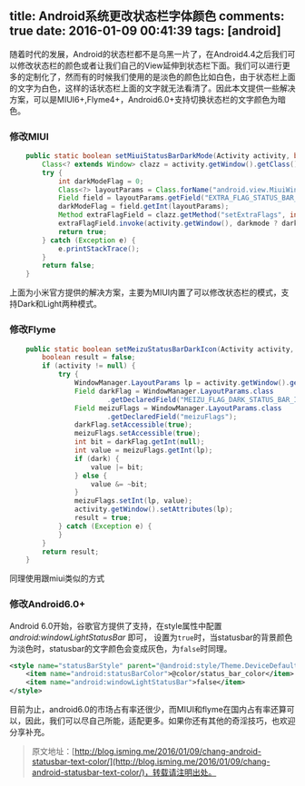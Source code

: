 title: Android系统更改状态栏字体颜色
comments: true
date: 2016-01-09 00:41:39
tags: [android]
---


随着时代的发展，Android的状态栏都不是乌黑一片了，在Android4.4之后我们可以修改状态栏的颜色或者让我们自己的View延伸到状态栏下面。我们可以进行更多的定制化了，然而有的时候我们使用的是淡色的颜色比如白色，由于状态栏上面的文字为白色，这样的话状态栏上面的文字就无法看清了。因此本文提供一些解决方案，可以是MIUI6+,Flyme4+，Android6.0+支持切换状态栏的文字颜色为暗色。

<!--more-->

### 修改MIUI

```java
    public static boolean setMiuiStatusBarDarkMode(Activity activity, boolean darkmode) {
        Class<? extends Window> clazz = activity.getWindow().getClass();
        try {
            int darkModeFlag = 0;
            Class<?> layoutParams = Class.forName("android.view.MiuiWindowManager$LayoutParams");
            Field field = layoutParams.getField("EXTRA_FLAG_STATUS_BAR_DARK_MODE");
            darkModeFlag = field.getInt(layoutParams);
            Method extraFlagField = clazz.getMethod("setExtraFlags", int.class, int.class);
            extraFlagField.invoke(activity.getWindow(), darkmode ? darkModeFlag : 0, darkModeFlag);
            return true;
        } catch (Exception e) {
            e.printStackTrace();
        }
        return false;
    }
```

上面为小米官方提供的解决方案，主要为MIUI内置了可以修改状态栏的模式，支持Dark和Light两种模式。

### 修改Flyme

```java
    public static boolean setMeizuStatusBarDarkIcon(Activity activity, boolean dark) {
        boolean result = false;
        if (activity != null) {
            try {
                WindowManager.LayoutParams lp = activity.getWindow().getAttributes();
                Field darkFlag = WindowManager.LayoutParams.class
                        .getDeclaredField("MEIZU_FLAG_DARK_STATUS_BAR_ICON");
                Field meizuFlags = WindowManager.LayoutParams.class
                        .getDeclaredField("meizuFlags");
                darkFlag.setAccessible(true);
                meizuFlags.setAccessible(true);
                int bit = darkFlag.getInt(null);
                int value = meizuFlags.getInt(lp);
                if (dark) {
                    value |= bit;
                } else {
                    value &= ~bit;
                }
                meizuFlags.setInt(lp, value);
                activity.getWindow().setAttributes(lp);
                result = true;
            } catch (Exception e) {
            }
        }
        return result;
    }
```

同理使用跟miui类似的方式


### 修改Android6.0+

Android 6.0开始，谷歌官方提供了支持，在style属性中配置*android:windowLightStatusBar*
即可， 设置为`true`时，当statusbar的背景颜色为淡色时，statusbar的文字颜色会变成灰色，为`false`时同理。

```xml
<style name="statusBarStyle" parent="@android:style/Theme.DeviceDefault.Light">
    <item name="android:statusBarColor">@color/status_bar_color</item>
    <item name="android:windowLightStatusBar">false</item>
</style>
```

目前为止，android6.0的市场占有率还很少，而MIUI和flyme在国内占有率还算可以，因此，我们可以尽自己所能，适配更多。如果你还有其他的奇淫技巧，也欢迎分享补充。


>原文地址：[http://blog.isming.me/2016/01/09/chang-android-statusbar-text-color/](http://blog.isming.me/2016/01/09/chang-android-statusbar-text-color/)，转载请注明出处。
